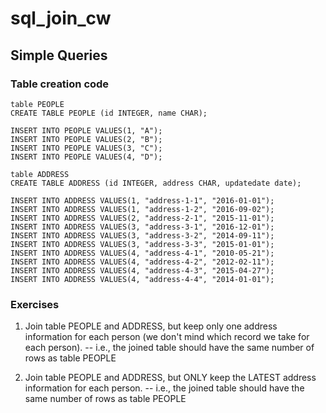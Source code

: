 # sql_join_cw

## Simple Queries

### Table creation code
```
table PEOPLE
CREATE TABLE PEOPLE (id INTEGER, name CHAR);

INSERT INTO PEOPLE VALUES(1, "A");
INSERT INTO PEOPLE VALUES(2, "B");
INSERT INTO PEOPLE VALUES(3, "C");
INSERT INTO PEOPLE VALUES(4, "D");

table ADDRESS
CREATE TABLE ADDRESS (id INTEGER, address CHAR, updatedate date);

INSERT INTO ADDRESS VALUES(1, "address-1-1", "2016-01-01");
INSERT INTO ADDRESS VALUES(1, "address-1-2", "2016-09-02");
INSERT INTO ADDRESS VALUES(2, "address-2-1", "2015-11-01");
INSERT INTO ADDRESS VALUES(3, "address-3-1", "2016-12-01");
INSERT INTO ADDRESS VALUES(3, "address-3-2", "2014-09-11");
INSERT INTO ADDRESS VALUES(3, "address-3-3", "2015-01-01");
INSERT INTO ADDRESS VALUES(4, "address-4-1", "2010-05-21");
INSERT INTO ADDRESS VALUES(4, "address-4-2", "2012-02-11");
INSERT INTO ADDRESS VALUES(4, "address-4-3", "2015-04-27");
INSERT INTO ADDRESS VALUES(4, "address-4-4", "2014-01-01");
```

### Exercises

1.  Join table PEOPLE and ADDRESS, but keep only one address information for each person (we don't mind which record we take for each person). 
-- i.e., the joined table should have the same number of rows as table PEOPLE

2. Join table PEOPLE and ADDRESS, but ONLY keep the LATEST address information for each person. 
-- i.e., the joined table should have the same number of rows as table PEOPLE
